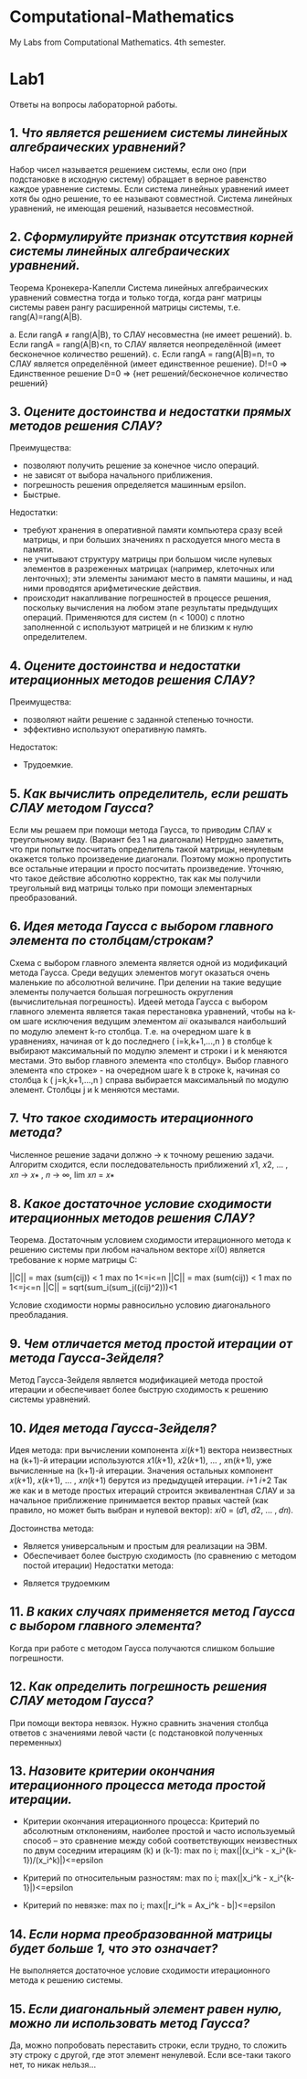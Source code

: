 # Computational-Mathematics
My Labs from Computational Mathematics. 4th semester. 


# Lab1 
Ответы на вопросы лабораторной работы. 

## 1. _Что является решением системы линейных алгебраических уравнений?_

Набор чисел называется решением системы, если оно (при подстановке в исходную систему) обращает в верное равенство каждое уравнение системы. Если система линейных уравнений имеет хотя бы одно решение, то ее называют совместной. Система линейных уравнений, не имеющая решений, называется несовместной.

## 2. _Сформулируйте признак отсутствия корней системы линейных алгебраических уравнений._

Теорема Кронекера-Капелли
Система линейных алгебраических уравнений совместна тогда и только тогда, когда ранг матрицы системы равен рангу расширенной матрицы системы, т.е. rang(A)=rang(A|В).

a. Если rangA ≠ rang(A|В), то СЛАУ несовместна (не имеет решений).
b. Если rangA = rang(A|В)<n, то СЛАУ является неопределённой (имеет бесконечное количество решений).
c. Если rangA = rang(A|В)=n, то СЛАУ является определённой (имеет единственное решение).
D!=0 => Единственное решение 
D=0 => {нет решений/бесконечное количество решений}

## 3. _Оцените достоинства и недостатки прямых методов решения СЛАУ?_
Преимущества: 
+ позволяют получить решение за конечное число операций.
+ не зависят от выбора начального приближения.
+ погрешность решения определяется машинным epsilon.
+ Быстрые.

Недостатки: 
- требуют хранения в оперативной памяти компьютера сразу всей матрицы, и при больших значениях n расходуется много места в памяти.
- не учитывают структуру матрицы при большом числе нулевых элементов в разреженных матрицах (например, клеточных или ленточных); эти элементы занимают место в памяти машины, и над ними проводятся арифметические действия.
- происходит накапливание погрешностей в процессе решения, поскольку вычисления на любом этапе результаты предыдущих операций. Применяются для систем (n < 1000) с плотно заполненной с
используют
матрицей и не близким к нулю определителем.

## 4. _Оцените достоинства и недостатки итерационных методов решения СЛАУ?_
Преимущества: 
+ позволяют найти решение с заданной степенью точности.
+ эффективно используют оперативную память.

Недостаток: 
- Трудоемкие.

## 5. _Как вычислить определитель, если решать СЛАУ методом Гаусса?_
Если мы решаем при помощи метода Гаусса, то приводим СЛАУ к треугольному виду. (Вариант без 1 на диагонали)
Нетрудно заметить, что при попытке посчитать определитель такой матрицы, ненулевым окажется только произведение диагонали. Поэтому можно пропустить все остальные итерации и просто посчитать произведение. Уточняю, что такое действие абсолютно корректно, так как мы получили треугольный вид матрицы только при помощи элементарных преобразований. 

## 6. _Идея метода Гаусса с выбором главного элемента по столбцам/строкам?_

Схема с выбором главного элемента является одной из модификаций метода Гаусса.
Среди ведущих элементов могут оказаться очень маленькие по абсолютной величине. При делении на такие ведущие элементы получается большая погрешность округления (вычислительная погрешность).
Идеей метода Гаусса с выбором главного элемента является такая перестановка уравнений, чтобы на k-ом шаге исключения ведущим элементом 𝑎𝑖𝑖 оказывался наибольший по модулю элемент k-го столбца.
Т.е. на очередном шаге k в уравнениях, начиная от k до последнего ( i=k,k+1,...,n ) в столбце k выбирают максимальный по модулю элемент и строки i и k меняются местами. Это выбор главного элемента «по столбцу».
Выбор главного элемента «по строке» - на очередном шаге k в строке k, начиная со столбца k ( j=k,k+1,...,n ) справа выбирается максимальный по модулю элемент. Столбцы j и k меняются местами.

## 7. _Что такое сходимость итерационного метода?_

Численное решение задачи должно -> к точному решению задачи. Алгоритм сходится, если последовательность приближений 𝑥1, 𝑥2, ... , 𝑥𝑛 → 𝑥∗ , 𝑛 → ∞, lim 𝑥𝑛 = 𝑥∗

## 8. _Какое достаточное условие сходимости итерационных методов решения СЛАУ?_

Теорема. Достаточным условием сходимости итерационного метода к
решению системы при любом начальном векторе 𝑥𝑖(0) является требование к норме матрицы С:

||C|| = max (sum(cij)) < 1 max по 1<=i<=n
||C|| = max (sum(cij)) < 1 max по 1<=j<=n
||C|| = sqrt(sum_i(sum_j((cij)^2)))<1

Условие сходимости нормы равносильно условию диагонального преобладания. 


## 9. _Чем отличается метод простой итерации от метода Гаусса-Зейделя?_

Метод Гаусса-Зейделя является модификацией метода простой итерации и обеспечивает более быструю сходимость к решению системы
уравнений.

## 10. _Идея метода Гаусса-Зейделя?_

Идея метода: при вычислении компонента 𝑥𝑖(𝑘+1) вектора неизвестных на (k+1)-й итерации используются 𝑥1(𝑘+1), 𝑥2(𝑘+1), ... , 𝑥n(𝑘+1),
уже вычисленные на (k+1)-й итерации. Значения остальных компонент 𝑥(𝑘+1), 𝑥(𝑘+1), ... , 𝑥𝑛(𝑘+1) берутся из предыдущей итерации.
𝑖+1 𝑖+2
Так же как и в методе простых итераций строится эквивалентная СЛАУ и за начальное приближение принимается вектор правых частей (как правило, но может быть выбран и нулевой вектор): 𝑥𝑖0 = (𝑑1, 𝑑2, ... , 𝑑𝑛).

Достоинства метода:
+ Является универсальным и простым для реализации на ЭВМ.
+ Обеспечивает более быструю сходимость (по сравнению с методом постой итерации)
Недостатки метода:
- Является трудоемким

## 11. _В каких случаях применяется метод Гаусса с выбором главного элемента?_

Когда при работе с методом Гаусса получаются слишком большие погрешности. 

## 12. _Как определить погрешность решения СЛАУ методом Гаусса?_

При помощи вектора невязок. Нужно сравнить значения столбца ответов с значениями левой части (с подстановкой полученных переменных)

## 13. _Назовите критерии окончания итерационного процесса метода простой итерации._

* Критерии окончания итерационного процесса:
Критерий по абсолютным отклонениям, наиболее простой и часто используемый способ – это сравнение между собой соответствующих неизвестных по двум соседним итерациям (k) и (k-1):
max по i; max(|(x_i^k - x_i^{k-1})/(x_i^k)|)<=epsilon

* Критерий по относительным разностям:
max по i; max(|x_i^k - x_i^{k-1}|)<=epsilon

* Критерий по невязке:
max по i; max(|r_i^k = Ax_i^k - b|)<=epsilon

## 14. _Если норма преобразованной матрицы будет больше 1, что это означает?_ 

Не выполняется достаточное условие сходимости итерационного метода к
решению системы.

## 15. _Если диагональный элемент равен нулю, можно ли использовать метод Гаусса?_
Да, можно попробовать переставить строки, если трудно, то сложить эту строку с другой, где этот элемент ненулевой. Если все-таки такого нет, то никак нельзя... 

